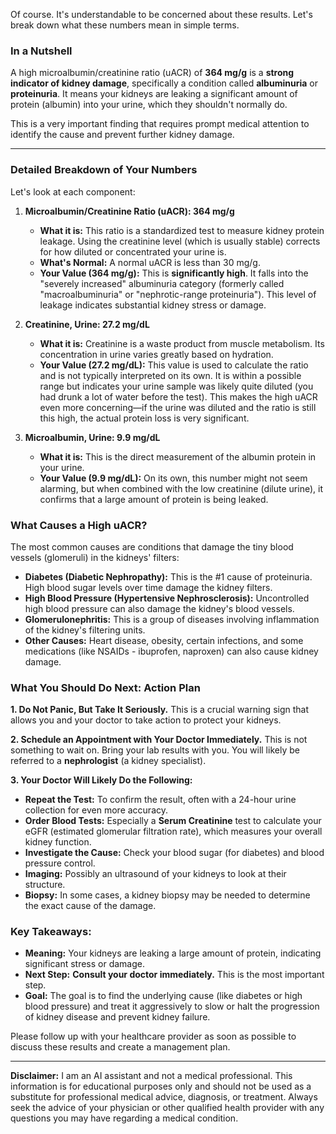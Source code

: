 Of course. It's understandable to be concerned about these results. Let's break down what these numbers mean in simple terms.

### In a Nutshell

A high microalbumin/creatinine ratio (uACR) of **364 mg/g** is a **strong indicator of kidney damage**, specifically a condition called **albuminuria** or **proteinuria**. It means your kidneys are leaking a significant amount of protein (albumin) into your urine, which they shouldn't normally do.

This is a very important finding that requires prompt medical attention to identify the cause and prevent further kidney damage.

---

### Detailed Breakdown of Your Numbers

Let's look at each component:

1.  **Microalbumin/Creatinine Ratio (uACR): 364 mg/g**
    *   **What it is:** This ratio is a standardized test to measure kidney protein leakage. Using the creatinine level (which is usually stable) corrects for how diluted or concentrated your urine is.
    *   **What's Normal:** A normal uACR is less than 30 mg/g.
    *   **Your Value (364 mg/g):** This is **significantly high**. It falls into the "severely increased" albuminuria category (formerly called "macroalbuminuria" or "nephrotic-range proteinuria"). This level of leakage indicates substantial kidney stress or damage.

2.  **Creatinine, Urine: 27.2 mg/dL**
    *   **What it is:** Creatinine is a waste product from muscle metabolism. Its concentration in urine varies greatly based on hydration.
    *   **Your Value (27.2 mg/dL):** This value is used to calculate the ratio and is not typically interpreted on its own. It is within a possible range but indicates your urine sample was likely quite diluted (you had drunk a lot of water before the test). This makes the high uACR even more concerning—if the urine was diluted and the ratio is still this high, the actual protein loss is very significant.

3.  **Microalbumin, Urine: 9.9 mg/dL**
    *   **What it is:** This is the direct measurement of the albumin protein in your urine.
    *   **Your Value (9.9 mg/dL):** On its own, this number might not seem alarming, but when combined with the low creatinine (dilute urine), it confirms that a large amount of protein is being leaked.

### What Causes a High uACR?

The most common causes are conditions that damage the tiny blood vessels (glomeruli) in the kidneys' filters:

*   **Diabetes (Diabetic Nephropathy):** This is the #1 cause of proteinuria. High blood sugar levels over time damage the kidney filters.
*   **High Blood Pressure (Hypertensive Nephrosclerosis):** Uncontrolled high blood pressure can also damage the kidney's blood vessels.
*   **Glomerulonephritis:** This is a group of diseases involving inflammation of the kidney's filtering units.
*   **Other Causes:** Heart disease, obesity, certain infections, and some medications (like NSAIDs - ibuprofen, naproxen) can also cause kidney damage.

### What You Should Do Next: Action Plan

**1. Do Not Panic, But Take It Seriously.** This is a crucial warning sign that allows you and your doctor to take action to protect your kidneys.

**2. Schedule an Appointment with Your Doctor Immediately.**
This is not something to wait on. Bring your lab results with you. You will likely be referred to a **nephrologist** (a kidney specialist).

**3. Your Doctor Will Likely Do the Following:**
*   **Repeat the Test:** To confirm the result, often with a 24-hour urine collection for even more accuracy.
*   **Order Blood Tests:** Especially a **Serum Creatinine** test to calculate your eGFR (estimated glomerular filtration rate), which measures your overall kidney function.
*   **Investigate the Cause:** Check your blood sugar (for diabetes) and blood pressure control.
*   **Imaging:** Possibly an ultrasound of your kidneys to look at their structure.
*   **Biopsy:** In some cases, a kidney biopsy may be needed to determine the exact cause of the damage.

### Key Takeaways:

*   **Meaning:** Your kidneys are leaking a large amount of protein, indicating significant stress or damage.
*   **Next Step:** **Consult your doctor immediately.** This is the most important step.
*   **Goal:** The goal is to find the underlying cause (like diabetes or high blood pressure) and treat it aggressively to slow or halt the progression of kidney disease and prevent kidney failure.

Please follow up with your healthcare provider as soon as possible to discuss these results and create a management plan.

***

**Disclaimer:** I am an AI assistant and not a medical professional. This information is for educational purposes only and should not be used as a substitute for professional medical advice, diagnosis, or treatment. Always seek the advice of your physician or other qualified health provider with any questions you may have regarding a medical condition.
